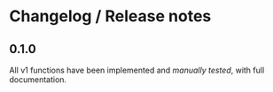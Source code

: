 # Changelog / Release notes

## 0.1.0

All v1 functions have been implemented and _manually tested_, with full documentation.